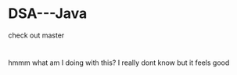 # DSA---Java
check out master 
#
hmmm what am I doing with this? I really dont know but it feels good
